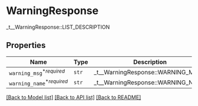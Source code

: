 # WarningResponse

_t__WarningResponse::LIST_DESCRIPTION

## Properties
Name | Type | Description | Notes
------------ | ------------- | ------------- | -------------
| `warning_msg`<sup>*_required_</sup> | ```str``` |  _t__WarningResponse::WARNING_MSG  |  |
| `warning_name`<sup>*_required_</sup> | ```str``` |  _t__WarningResponse::WARNING_NAME  |  |

[[Back to Model list]](../README.md#documentation-for-models) [[Back to API list]](../README.md#documentation-for-api-endpoints) [[Back to README]](../README.md)


